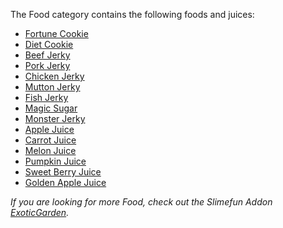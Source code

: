 The Food category contains the following foods and juices:
* [Fortune Cookie](Fortune-Cookie.md)
* [Diet Cookie](Diet-Cookie.md)
* [Beef Jerky](Meat-Jerky.md)
* [Pork Jerky](Meat-Jerky.md)
* [Chicken Jerky](Meat-Jerky.md)
* [Mutton Jerky](Meat-Jerky.md)
* [Fish Jerky](Meat-Jerky.md)
* [Magic Sugar](Magic-Sugar.md)
* [Monster Jerky](Monster-Jerky.md)
* [Apple Juice](Juice.md)
* [Carrot Juice](Juice.md)
* [Melon Juice](Juice.md)
* [Pumpkin Juice](Juice.md)
* [Sweet Berry Juice](Juice.md)
* [Golden Apple Juice](Juice.md)

*If you are looking for more Food, check out the Slimefun Addon [ExoticGarden](https://github.com/TheBusyBiscuit/ExoticGarden).*
